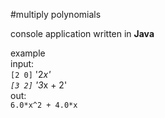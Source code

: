 #multiply polynomials

console application written in **Java**

example    
input:    
```[2 0]``` '2*x'    
```[3 2]``` '3*x + 2'    
out:    
```6.0*x^2 + 4.0*x```
